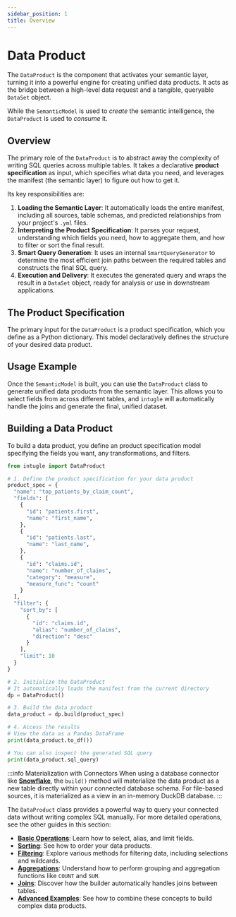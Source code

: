 ```yaml
---
sidebar_position: 1
title: Overview
---
```


# Data Product

The `DataProduct` is the component that activates your semantic layer, turning it into a powerful engine for creating unified data products. It acts as the bridge between a high-level data request and a tangible, queryable `DataSet` object.

While the `SemanticModel` is used to *create* the semantic intelligence, the `DataProduct` is used to *consume* it.

## Overview

The primary role of the `DataProduct` is to abstract away the complexity of writing SQL queries across multiple tables. It takes a declarative **product specification** as input, which specifies what data you need, and leverages the manifest (the semantic layer) to figure out how to get it.

Its key responsibilities are:

1.  **Loading the Semantic Layer**: It automatically loads the entire manifest, including all sources, table schemas, and predicted relationships from your project's `.yml` files.
2.  **Interpreting the Product Specification**: It parses your request, understanding which fields you need, how to aggregate them, and how to filter or sort the final result.
3.  **Smart Query Generation**: It uses an internal `SmartQueryGenerator` to determine the most efficient join paths between the required tables and constructs the final SQL query.
4.  **Execution and Delivery**: It executes the generated query and wraps the result in a `DataSet` object, ready for analysis or use in downstream applications.

## The Product Specification

The primary input for the `DataProduct` is a product specification, which you define as a Python dictionary. This model declaratively defines the structure of your desired data product.

## Usage Example

Once the `SemanticModel` is built, you can use the `DataProduct` class to generate unified data products from the semantic layer. This allows you to select fields from across different tables, and `intugle` will automatically handle the joins and generate the final, unified dataset.

## Building a Data Product

To build a data product, you define an product specification model specifying the fields you want, any transformations, and filters.

```python
from intugle import DataProduct

# 1. Define the product specification for your data product
product_spec = {
  "name": "top_patients_by_claim_count",
  "fields": [
    {
      "id": "patients.first",
      "name": "first_name",
    },
    {
      "id": "patients.last",
      "name": "last_name",
    },
    {
      "id": "claims.id",
      "name": "number_of_claims",
      "category": "measure",
      "measure_func": "count"
    }
  ],
  "filter": {
    "sort_by": [
      {
        "id": "claims.id",
        "alias": "number_of_claims",
        "direction": "desc"
      }
    ],
    "limit": 10
  }
}

# 2. Initialize the DataProduct
# It automatically loads the manifest from the current directory
dp = DataProduct()

# 3. Build the data product
data_product = dp.build(product_spec)

# 4. Access the results
# View the data as a Pandas DataFrame
print(data_product.to_df())

# You can also inspect the generated SQL query
print(data_product.sql_query)
```

:::info Materialization with Connectors
When using a database connector like **[Snowflake](../../connectors/snowflake)**, the `build()` method will materialize the data product as a new table directly within your connected database schema. For file-based sources, it is materialized as a view in an in-memory DuckDB database.
:::

The `DataProduct` class provides a powerful way to query your connected data without writing complex SQL manually. For more detailed operations, see the other guides in this section:

*   **[Basic Operations](./basic-operations.md)**: Learn how to select, alias, and limit fields.
*   **[Sorting](./sorting.md)**: See how to order your data products.
*   **[Filtering](./filtering.md)**: Explore various methods for filtering data, including selections and wildcards.
*   **[Aggregations](./aggregations.md)**: Understand how to perform grouping and aggregation functions like `COUNT` and `SUM`.
*   **[Joins](./joins.md)**: Discover how the builder automatically handles joins between tables.
*   **[Advanced Examples](./advanced-examples.md)**: See how to combine these concepts to build complex data products.
